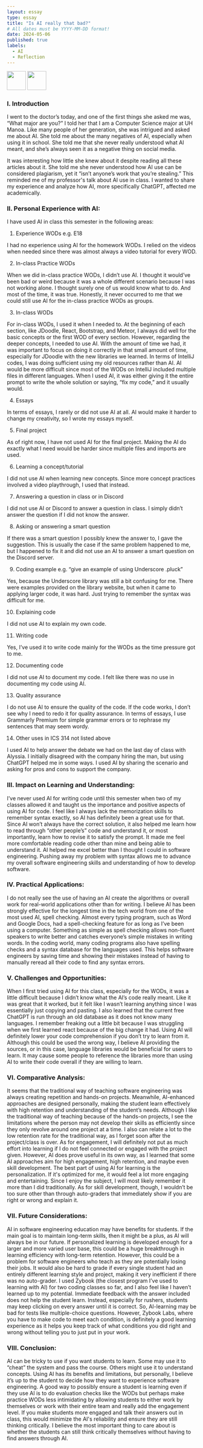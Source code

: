 ```yaml
---
layout: essay
type: essay
title: "Is AI really that bad?"
# All dates must be YYYY-MM-DD format!
date: 2024-05-06
published: true
labels:
  - AI
  - Reflection
---
```

<img height="50px" class="rounded float-start pe-4" src="../img/ChatGPT.png">
<img height="50px" class="rounded float-start pe-4" src="../img/Grammarly_logo_2024.svg.png">

### I. Introduction
I went to the doctor’s today, and one of the first things she asked me was, “What major are you?” I told her that I am a Computer Science major at UH Manoa. Like many people of her generation, she was intrigued and asked me about AI. She told me about the many negatives of AI, especially when using it in school. She told me that she never really understood what AI meant, and she’s always seen it as a negative thing on social media.

It was interesting how little she knew about it despite reading all these articles about it. She told me she never understood how AI use can be considered plagiarism, yet it “isn’t anyone’s work that you’re stealing.” This reminded me of my professor's talk about AI use in class. I wanted to share my experience and analyze how AI, more specifically ChatGPT, affected me academically. 

### II. Personal Experience with AI:
I have used AI in class this semester in the following areas:

1) Experience WODs e.g. E18

I had no experience using AI for the homework WODs. I relied on the videos when needed since there was almost always a video tutorial for every WOD. 


2) In-class Practice WODs
  
When we did in-class practice WODs, I didn’t use AI. I thought it would’ve been bad or weird because it was a whole different scenario because I was not working alone. I thought surely one of us would know what to do. And most of the time, it was true. Honestly, it never occurred to me that we could still use AI for the in-class practice WODs as groups.

  
3. In-class WODs
  
For in-class WODs, I used it when I needed to. At the beginning of each section, like JDoodle, React, Bootstrap, and Meteor, I always did well for the basic concepts or the first WOD of every section. However, regarding the deeper concepts, I needed to use AI. With the amount of time we had, it was important to focus on doing it correctly in that small amount of time, especially for JDoodle with the new libraries we learned. In terms of IntelliJ codes, I was doing sufficient using my old resources rather than AI. AI would be more difficult since most of the WODs on IntelliJ included multiple files in different languages. When I used AI, it was either giving it the entire prompt to write the whole solution or saying, “fix my code,” and it usually would. 


4. Essays

In terms of essays, I rarely or did not use AI at all. AI would make it harder to change my creativity, so I wrote my essays myself.


5. Final project

As of right now, I have not used AI for the final project. Making the AI do exactly what I need would be harder since multiple files and imports are used. 


6. Learning a concept/tutorial

I did not use AI when learning new concepts. Since more concept practices involved a video playthrough, I used that instead. 


7. Answering a question in class or in Discord

I did not use AI or Discord to answer a question in class. I simply didn’t answer the question if I did not know the answer.


8. Asking or answering a smart question

If there was a smart question I possibly knew the answer to, I gave the suggestion. This is usually the case if the same problem happened to me, but I happened to fix it and did not use an AI to answer a smart question on the Discord server. 


9. Coding example e.g. “give an example of using Underscore .pluck”

Yes, because the Underscore library was still a bit confusing for me. There were examples provided on the library website, but when it came to applying larger code, it was hard. Just trying to remember the syntax was difficult for me. 


10. Explaining code

I did not use AI to explain my own code. 


11. Writing code

Yes, I’ve used it to write code mainly for the WODs as the time pressure got to me.


12. Documenting code

I did not use AI to document my code. I felt like there was no use in documenting my code using AI.


13. Quality assurance
      
I do not use AI to ensure the quality of the code. If the code works, I don’t see why I need to redo it for quality assurance. In terms of essays, I use Grammarly Premium for simple grammar errors or to rephrase my sentences that may seem wordy.


14. Other uses in ICS 314 not listed above

I used AI to help answer the debate we had on the last day of class with Alyssia. I initially disagreed with the company hiring the man, but using ChatGPT helped me in some ways. I used AI by sharing the scenario and asking for pros and cons to support the company. 

### III. Impact on Learning and Understanding:
I’ve never used AI for writing code until this semester when two of my classes allowed it and taught us the importance and positive aspects of using AI for code. I feel like I always lack the memorization skills to remember syntax exactly, so AI has definitely been a great use for that. Since AI won’t always have the correct solution, it also helped me learn how to read through “other people’s” code and understand it, or most importantly, learn how to revise it to satisfy the prompt. It made me feel more comfortable reading code other than mine and being able to understand it. AI helped me excel better than I thought I could in software engineering. Pushing away my problem with syntax allows me to advance my overall software engineering skills and understanding of how to develop software.

### IV. Practical Applications:
I do not really see the use of having an AI create the algorithms or overall work for real-world applications other than for writing. I believe AI has been strongly effective for the longest time in the tech world from one of the most used AI, spell checking. Almost every typing program, such as Word and Google Docs, had a spell-checking feature for as long as I’ve been using a computer. Something as simple as spell checking allows non-fluent speakers to write better and catches everyone’s simple mistakes in writing words. In the coding world, many coding programs also have spelling checks and a syntax database for the languages used. This helps software engineers by saving time and showing their mistakes instead of having to manually reread all their code to find any syntax errors.

### V. Challenges and Opportunities:
When I first tried using AI for this class, especially for the WODs, it was a little difficult because I didn’t know what the AI’s code really meant. Like it was great that it worked, but it felt like I wasn’t learning anything since I was essentially just copying and pasting. I also learned that the current free ChatGPT is run through an old database as it does not know many languages. I remember freaking out a little bit because I was struggling when we first learned react because of the big change it had. Using AI will definitely lower your code comprehension if you don’t try to learn from it. Although this could be used the wrong way, I believe AI providing the sources, or in this case, language libraries would be beneficial for users to learn. It may cause some people to reference the libraries more than using AI to write their code overall if they are willing to learn. 

### VI. Comparative Analysis:
It seems that the traditional way of teaching software engineering was always creating repetition and hands-on projects. Meanwhile, AI-enhanced approaches are designed personally, making the student learn effectively with high retention and understanding of the student’s needs. Although I like the traditional way of teaching because of the hands-on projects, I see the limitations where the person may not develop their skills as efficiently since they only revolve around one project at a time. I also can relate a lot to the low retention rate for the traditional way, as I forget soon after the project/class is over. As for engagement, I will definitely not put as much effort into learning if I do not feel connected or engaged with the project given. However, AI does prove useful in its own way, as I learned that some AI approaches aim for high engagement, high retention, and maybe even skill development. The best part of using AI for learning is the personalization. If it's optimized for me, it would feel a lot more engaging and entertaining. Since I enjoy the subject, I will most likely remember it more than I did traditionally. As for skill development, though, I wouldn’t be too sure other than through auto-graders that immediately show if you are right or wrong and explain it. 

### VII. Future Considerations:
AI in software engineering education may have benefits for students. If the main goal is to maintain long-term skills, then it might be a plus, as AI will always be in our future. If personalized learning is developed enough for a larger and more varied user base, this could be a huge breakthrough in learning efficiency with long-term retention. However, this could be a problem for software engineers who teach as they are potentially losing their jobs. It would also be hard to grade if every single student had an entirely different learning style and project, making it very inefficient if there was no auto-grader. I used Zybook (the closest program I’ve used to learning with AI) for two coding classes so far, and I also feel like I haven’t learned up to my potential. Immediate feedback with the answer included does not help the student learn. Instead, especially for rushers, students may keep clicking on every answer until it is correct. So, AI-learning may be bad for tests like multiple-choice questions. However, Zybook Labs, where you have to make code to meet each condition, is definitely a good learning experience as it helps you keep track of what conditions you did right and wrong without telling you to just put in your work. 

### VIII. Conclusion: 
AI can be tricky to use if you want students to learn. Some may use it to “cheat” the system and pass the course. Others might use it to understand concepts. Using AI has its benefits and limitations, but personally, I believe it’s up to the student to decide how they want to experience software engineering. A good way to possibly ensure a student is learning even if they use AI is to do evaluation checks like the WODs but perhaps make practice WODs less intimidating by allowing students to either work by themselves or work with their entire team and really add the engagement level. If you make students more engaged and talk their answers out in class, this would minimize the AI's reliability and ensure they are still thinking critically. I believe the most important thing to care about is whether the students can still think critically themselves without having to find answers through AI. 
